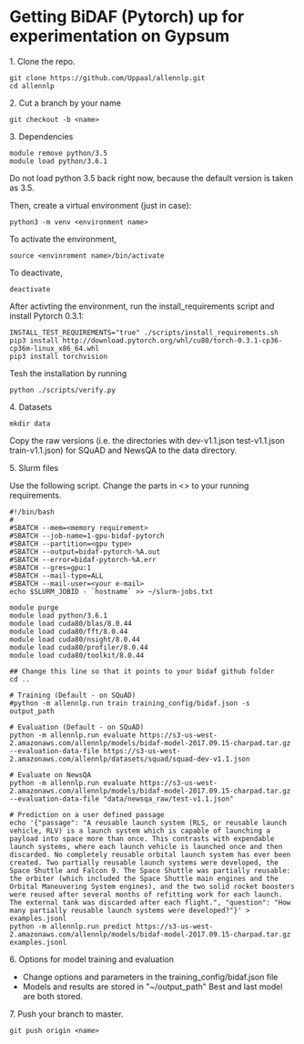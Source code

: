 # Getting BiDAF (Pytorch) up for experimentation on Gypsum

1\. Clone the repo.
```
git clone https://github.com/Uppaal/allennlp.git
cd allennlp
```
2\. Cut a branch by your name
```
git checkout -b <name>
```
3\. Dependencies
```
module remove python/3.5
module load python/3.6.1
```
Do not load python 3.5 back right now, because the default version is taken as 3.5. 

Then, create a virtual environment (just in case):
```
python3 -m venv <environment name>
```
To activate the environment, 
```
source <envinroment name>/bin/activate
```
To deactivate, 
```
deactivate
```
After activting the environment, run the install_requirements script and install Pytorch 0.3.1:
```
INSTALL_TEST_REQUIREMENTS="true" ./scripts/install_requirements.sh
pip3 install http://download.pytorch.org/whl/cu80/torch-0.3.1-cp36-cp36m-linux_x86_64.whl 
pip3 install torchvision
```
Tesh the installation by running
```
python ./scripts/verify.py
```
4\. Datasets
```
mkdir data
```
Copy the raw versions (i.e. the directories with dev-v1.1.json  test-v1.1.json  train-v1.1.json) for SQuAD and NewsQA to the data directory. 

5\. Slurm files

Use the following script. Change the parts in <> to your running requirements.
```
#!/bin/bash
#
#SBATCH --mem=<memory requirement>
#SBATCH --job-name=1-gpu-bidaf-pytorch
#SBATCH --partition=<gpu type>
#SBATCH --output=bidaf-pytorch-%A.out
#SBATCH --error=bidaf-pytorch-%A.err
#SBATCH --gres=gpu:1
#SBATCH --mail-type=ALL
#SBATCH --mail-user=<your e-mail>
echo $SLURM_JOBID - `hostname` >> ~/slurm-jobs.txt

module purge
module load python/3.6.1
module load cuda80/blas/8.0.44
module load cuda80/fft/8.0.44
module load cuda80/nsight/8.0.44
module load cuda80/profiler/8.0.44
module load cuda80/toolkit/8.0.44

## Change this line so that it points to your bidaf github folder
cd ..

# Training (Default - on SQuAD)
#python -m allennlp.run train training_config/bidaf.json -s output_path

# Evaluation (Default - on SQuAD)
python -m allennlp.run evaluate https://s3-us-west-2.amazonaws.com/allennlp/models/bidaf-model-2017.09.15-charpad.tar.gz --evaluation-data-file https://s3-us-west-2.amazonaws.com/allennlp/datasets/squad/squad-dev-v1.1.json

# Evaluate on NewsQA
python -m allennlp.run evaluate https://s3-us-west-2.amazonaws.com/allennlp/models/bidaf-model-2017.09.15-charpad.tar.gz --evaluation-data-file "data/newsqa_raw/test-v1.1.json"

# Prediction on a user defined passage
echo '{"passage": "A reusable launch system (RLS, or reusable launch vehicle, RLV) is a launch system which is capable of launching a payload into space more than once. This contrasts with expendable launch systems, where each launch vehicle is launched once and then discarded. No completely reusable orbital launch system has ever been created. Two partially reusable launch systems were developed, the Space Shuttle and Falcon 9. The Space Shuttle was partially reusable: the orbiter (which included the Space Shuttle main engines and the Orbital Maneuvering System engines), and the two solid rocket boosters were reused after several months of refitting work for each launch. The external tank was discarded after each flight.", "question": "How many partially reusable launch systems were developed?"}' > examples.jsonl
python -m allennlp.run predict https://s3-us-west-2.amazonaws.com/allennlp/models/bidaf-model-2017.09.15-charpad.tar.gz  examples.jsonl
```
6\. Options for model training and evaluation
- Change options and parameters in the training_config/bidaf.json file
- Models and results are stored in "~/output_path" Best and last model are both stored.

7\. Push your branch to master.
```
git push origin <name>
```
